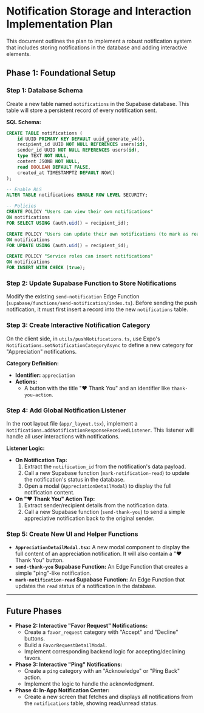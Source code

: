 
# Notification Storage and Interaction Implementation Plan

This document outlines the plan to implement a robust notification system that includes storing notifications in the database and adding interactive elements.

## Phase 1: Foundational Setup

### Step 1: Database Schema

Create a new table named `notifications` in the Supabase database. This table will store a persistent record of every notification sent.

**SQL Schema:**

```sql
CREATE TABLE notifications (
    id UUID PRIMARY KEY DEFAULT uuid_generate_v4(),
    recipient_id UUID NOT NULL REFERENCES users(id),
    sender_id UUID NOT NULL REFERENCES users(id),
    type TEXT NOT NULL,
    content JSONB NOT NULL,
    read BOOLEAN DEFAULT FALSE,
    created_at TIMESTAMPTZ DEFAULT NOW()
);

-- Enable RLS
ALTER TABLE notifications ENABLE ROW LEVEL SECURITY;

-- Policies
CREATE POLICY "Users can view their own notifications"
ON notifications
FOR SELECT USING (auth.uid() = recipient_id);

CREATE POLICY "Users can update their own notifications (to mark as read)"
ON notifications
FOR UPDATE USING (auth.uid() = recipient_id);

CREATE POLICY "Service roles can insert notifications"
ON notifications
FOR INSERT WITH CHECK (true);
```

### Step 2: Update Supabase Function to Store Notifications

Modify the existing `send-notification` Edge Function (`supabase/functions/send-notification/index.ts`). Before sending the push notification, it must first insert a record into the new `notifications` table.

### Step 3: Create Interactive Notification Category

On the client side, in `utils/pushNotifications.ts`, use Expo's `Notifications.setNotificationCategoryAsync` to define a new category for "Appreciation" notifications.

**Category Definition:**
-   **Identifier:** `appreciation`
-   **Actions:**
    -   A button with the title "❤️ Thank You" and an identifier like `thank-you-action`.

### Step 4: Add Global Notification Listener

In the root layout file (`app/_layout.tsx`), implement a `Notifications.addNotificationResponseReceivedListener`. This listener will handle all user interactions with notifications.

**Listener Logic:**
-   **On Notification Tap:**
    1.  Extract the `notification_id` from the notification's data payload.
    2.  Call a new Supabase function (`mark-notification-read`) to update the notification's status in the database.
    3.  Open a modal (`AppreciationDetailModal`) to display the full notification content.
-   **On "❤️ Thank You" Action Tap:**
    1.  Extract sender/recipient details from the notification data.
    2.  Call a new Supabase function (`send-thank-you`) to send a simple appreciative notification back to the original sender.

### Step 5: Create New UI and Helper Functions

-   **`AppreciationDetailModal.tsx`:** A new modal component to display the full content of an appreciation notification. It will also contain a "❤️ Thank You" button.
-   **`send-thank-you` Supabase Function:** An Edge Function that creates a simple "ping"-like notification.
-   **`mark-notification-read` Supabase Function:** An Edge Function that updates the `read` status of a notification in the database.

---

## Future Phases

-   **Phase 2: Interactive "Favor Request" Notifications:**
    -   Create a `favor_request` category with "Accept" and "Decline" buttons.
    -   Build a `FavorRequestDetailModal`.
    -   Implement corresponding backend logic for accepting/declining favors.
-   **Phase 3: Interactive "Ping" Notifications:**
    -   Create a `ping` category with an "Acknowledge" or "Ping Back" action.
    -   Implement the logic to handle the acknowledgment.
-   **Phase 4: In-App Notification Center:**
    -   Create a new screen that fetches and displays all notifications from the `notifications` table, showing read/unread status. 